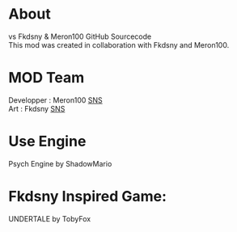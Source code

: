 # About
vs Fkdsny & Meron100 GitHub Sourcecode  
This mod was created in collaboration with Fkdsny and Meron100.
# MOD Team
Developper : Meron100 [SNS](https://twitter.com/MERON100)  
Art : Fkdsny [SNS](https://twitter.com/fkdsny)
# Use Engine
Psych Engine by ShadowMario
# Fkdsny Inspired Game:
UNDERTALE by TobyFox
